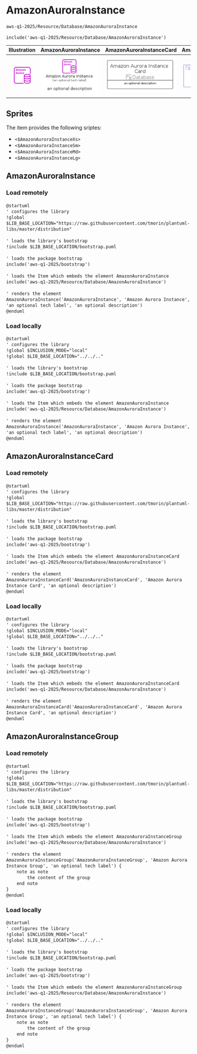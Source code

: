 # AmazonAuroraInstance


```text
aws-q1-2025/Resource/Database/AmazonAuroraInstance
```

```text
include('aws-q1-2025/Resource/Database/AmazonAuroraInstance')
```



| Illustration | AmazonAuroraInstance | AmazonAuroraInstanceCard | AmazonAuroraInstanceGroup |
| :---: | :---: | :---: | :---: |
| ![illustration for Illustration](../../../aws-q1-2025/Resource/Database/AmazonAuroraInstance.png) | ![illustration for AmazonAuroraInstance](../../../aws-q1-2025/Resource/Database/AmazonAuroraInstance.Local.png) | ![illustration for AmazonAuroraInstanceCard](../../../aws-q1-2025/Resource/Database/AmazonAuroraInstanceCard.Local.png) | ![illustration for AmazonAuroraInstanceGroup](../../../aws-q1-2025/Resource/Database/AmazonAuroraInstanceGroup.Local.png) |



## Sprites
The item provides the following sriptes:

- `<$AmazonAuroraInstanceXs>`
- `<$AmazonAuroraInstanceSm>`
- `<$AmazonAuroraInstanceMd>`
- `<$AmazonAuroraInstanceLg>`





## AmazonAuroraInstance

### Load remotely
```plantuml
@startuml
' configures the library
!global $LIB_BASE_LOCATION="https://raw.githubusercontent.com/tmorin/plantuml-libs/master/distribution"

' loads the library's bootstrap
!include $LIB_BASE_LOCATION/bootstrap.puml

' loads the package bootstrap
include('aws-q1-2025/bootstrap')

' loads the Item which embeds the element AmazonAuroraInstance
include('aws-q1-2025/Resource/Database/AmazonAuroraInstance')

' renders the element
AmazonAuroraInstance('AmazonAuroraInstance', 'Amazon Aurora Instance', 'an optional tech label', 'an optional description')
@enduml
```

### Load locally
```plantuml
@startuml
' configures the library
!global $INCLUSION_MODE="local"
!global $LIB_BASE_LOCATION="../../.."

' loads the library's bootstrap
!include $LIB_BASE_LOCATION/bootstrap.puml

' loads the package bootstrap
include('aws-q1-2025/bootstrap')

' loads the Item which embeds the element AmazonAuroraInstance
include('aws-q1-2025/Resource/Database/AmazonAuroraInstance')

' renders the element
AmazonAuroraInstance('AmazonAuroraInstance', 'Amazon Aurora Instance', 'an optional tech label', 'an optional description')
@enduml
```

## AmazonAuroraInstanceCard

### Load remotely
```plantuml
@startuml
' configures the library
!global $LIB_BASE_LOCATION="https://raw.githubusercontent.com/tmorin/plantuml-libs/master/distribution"

' loads the library's bootstrap
!include $LIB_BASE_LOCATION/bootstrap.puml

' loads the package bootstrap
include('aws-q1-2025/bootstrap')

' loads the Item which embeds the element AmazonAuroraInstanceCard
include('aws-q1-2025/Resource/Database/AmazonAuroraInstance')

' renders the element
AmazonAuroraInstanceCard('AmazonAuroraInstanceCard', 'Amazon Aurora Instance Card', 'an optional description')
@enduml
```

### Load locally
```plantuml
@startuml
' configures the library
!global $INCLUSION_MODE="local"
!global $LIB_BASE_LOCATION="../../.."

' loads the library's bootstrap
!include $LIB_BASE_LOCATION/bootstrap.puml

' loads the package bootstrap
include('aws-q1-2025/bootstrap')

' loads the Item which embeds the element AmazonAuroraInstanceCard
include('aws-q1-2025/Resource/Database/AmazonAuroraInstance')

' renders the element
AmazonAuroraInstanceCard('AmazonAuroraInstanceCard', 'Amazon Aurora Instance Card', 'an optional description')
@enduml
```

## AmazonAuroraInstanceGroup

### Load remotely
```plantuml
@startuml
' configures the library
!global $LIB_BASE_LOCATION="https://raw.githubusercontent.com/tmorin/plantuml-libs/master/distribution"

' loads the library's bootstrap
!include $LIB_BASE_LOCATION/bootstrap.puml

' loads the package bootstrap
include('aws-q1-2025/bootstrap')

' loads the Item which embeds the element AmazonAuroraInstanceGroup
include('aws-q1-2025/Resource/Database/AmazonAuroraInstance')

' renders the element
AmazonAuroraInstanceGroup('AmazonAuroraInstanceGroup', 'Amazon Aurora Instance Group', 'an optional tech label') {
    note as note
        the content of the group
    end note
}
@enduml
```

### Load locally
```plantuml
@startuml
' configures the library
!global $INCLUSION_MODE="local"
!global $LIB_BASE_LOCATION="../../.."

' loads the library's bootstrap
!include $LIB_BASE_LOCATION/bootstrap.puml

' loads the package bootstrap
include('aws-q1-2025/bootstrap')

' loads the Item which embeds the element AmazonAuroraInstanceGroup
include('aws-q1-2025/Resource/Database/AmazonAuroraInstance')

' renders the element
AmazonAuroraInstanceGroup('AmazonAuroraInstanceGroup', 'Amazon Aurora Instance Group', 'an optional tech label') {
    note as note
        the content of the group
    end note
}
@enduml
```

